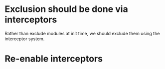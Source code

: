 # Exclusion should be done via interceptors

Rather than exclude modules at init time, we should exclude them using the interceptor system.

# Re-enable interceptors